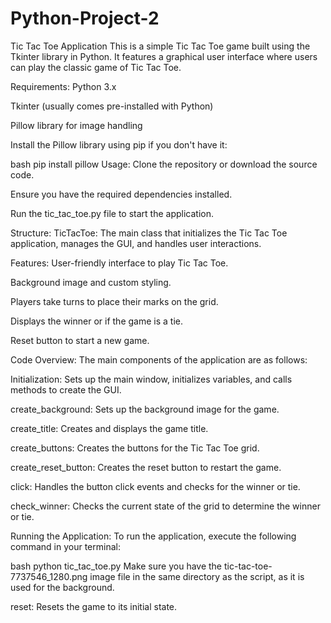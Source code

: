 # Python-Project-2
Tic Tac Toe Application
This is a simple Tic Tac Toe game built using the Tkinter library in Python. It features a graphical user interface where users can play the classic game of Tic Tac Toe.

Requirements:
Python 3.x

Tkinter (usually comes pre-installed with Python)

Pillow library for image handling

Install the Pillow library using pip if you don't have it:

bash
pip install pillow
Usage:
Clone the repository or download the source code.

Ensure you have the required dependencies installed.

Run the tic_tac_toe.py file to start the application.

Structure:
TicTacToe: The main class that initializes the Tic Tac Toe application, manages the GUI, and handles user interactions.

Features:
User-friendly interface to play Tic Tac Toe.

Background image and custom styling.

Players take turns to place their marks on the grid.

Displays the winner or if the game is a tie.

Reset button to start a new game.

Code Overview:
The main components of the application are as follows:

Initialization: Sets up the main window, initializes variables, and calls methods to create the GUI.

create_background: Sets up the background image for the game.

create_title: Creates and displays the game title.

create_buttons: Creates the buttons for the Tic Tac Toe grid.

create_reset_button: Creates the reset button to restart the game.

click: Handles the button click events and checks for the winner or tie.

check_winner: Checks the current state of the grid to determine the winner or tie.

Running the Application:
To run the application, execute the following command in your terminal:

bash
python tic_tac_toe.py
Make sure you have the tic-tac-toe-7737546_1280.png image file in the same directory as the script, as it is used for the background.

reset: Resets the game to its initial state.
